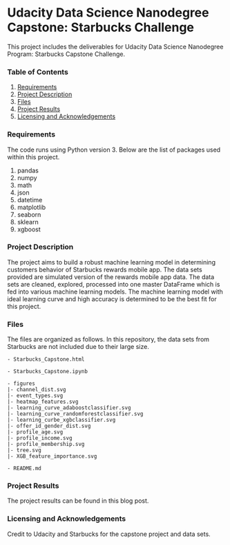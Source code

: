 # Udacity Data Science Nanodegree Capstone: Starbucks Challenge

This project includes the deliverables for Udacity Data Science Nanodegree Program: Starbucks Capstone Challenge.


### Table of Contents 

1. [Requirements](#requirements)
2. [Project Description](#description)
3. [Files](#files)
4. [Project Results](#results)
5. [Licensing and Acknowledgements](#licensing)

### Requirements<a name="requirements"></a>

The code runs using Python version 3. Below are the list of packages used within this project.

1. pandas
2. numpy 
3. math
4. json
5. datetime
6. matplotlib
7. seaborn
8. sklearn
9. xgboost

### Project Description<a name="description"></a>

The project aims to build a robust machine learning model in determining customers behavior of Starbucks rewards mobile app. The data sets provided are simulated version of the rewards mobile app data. The data sets are cleaned, explored, processed into one master DataFrame which is fed into various machine learning models. The machine learning model with ideal learning curve and high accuracy is determined to be the best fit for this project.

### Files<a name="files"></a>

The files are organized as follows. In this repository, the data sets from Starbucks are not included due to their large size. 

```
- Starbucks_Capstone.html

- Starbucks_Capstone.ipynb

- figures
|- channel_dist.svg
|- event_types.svg
|- heatmap_features.svg
|- learning_curve_adaboostclassifier.svg
|- learning_curve_randomforestclassifier.svg
|- learning_curbe_xgbclassifier.svg
|- offer_id_gender_dist.svg
|- profile_age.svg
|- profile_income.svg
|- profile_membership.svg
|- tree.svg
|- XGB_feature_importance.svg

- README.md
```

### Project Results<a name="results"></a>

The project results can be found in this blog post.

### Licensing and Acknowledgements<a name="licensing"></a>

Credit to Udacity and Starbucks for the capstone project and data sets. 
